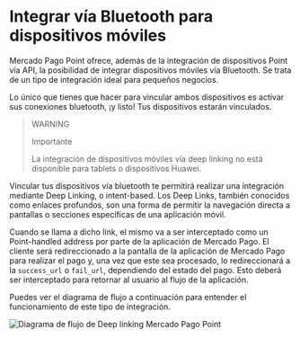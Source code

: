 # Integrar vía Bluetooth para dispositivos móviles

Mercado Pago Point ofrece, además de la integración de dispositivos Point vía API, la posibilidad de integrar dispositivos móviles vía Bluetooth. Se trata de un tipo de integración ideal para pequeños negocios.

Lo único que tienes que hacer para vincular ambos dispositivos es activar sus conexiones bluetooth, ¡y listo! Tus dispositivos estarán vinculados. 


> WARNING
>
> Importante
>
> La integración de dispositivos móviles vía deep linking no está disponible para tablets o dispositivos Huawei.

Vincular tus dispositivos vía bluetooth te permitirá realizar una integración mediante Deep Linking, o intent-based. Los Deep Links, también conocidos como enlaces profundos, son una forma de permitir la navegación directa a pantallas o secciones específicas de una aplicación móvil.

Cuando se llama a dicho link, el mismo va a ser interceptado como un Point-handled address por parte de la aplicación de Mercado Pago. El cliente será redireccionado a la pantalla de la aplicación de Mercado Pago para realizar el pago y, una vez que este sea procesado, lo redireccionará a la `success_url` o `fail_url`, dependiendo del estado del pago. Esto deberá ser interceptado para retornar al usuario al flujo de la aplicación.

Puedes ver el diagrama de flujo a continuación para entender el funcionamiento de este tipo de integración.

![Diagrama de flujo de Deep linking Mercado Pago Point](/images/point_diagram.png)


